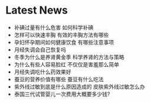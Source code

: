 # Latest News
-  补碘过量有什么危害 如何科学补碘
-  怎样可以快速丰胸 有效的丰胸方法有哪些
-  孕妇怀孕期间如何健康饮食 有哪些注意事项
-  月经失调会自己恢复吗
-  冬季为什么是养肾黄金季 科学养肾的方法与策略
-  为什么有些人容易脸红 不仅仅是害羞那么简单
-  月经失调吃什么药效果好
-  蚕豆的营养价值有哪些 蚕豆有什么吃法
-  紫外线过敏到底是什么原因造成的 皮肤紫外线过敏怎么办
-  泰国三代试管婴儿一次费用大概要多少钱?
